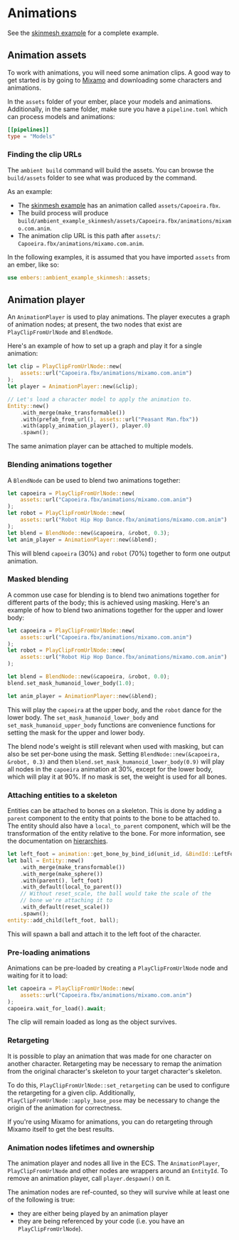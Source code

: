 # Animations

See the [skinmesh example](https://github.com/AmbientRun/Ambient/tree/main/guest/rust/examples/basics/skinmesh) for a complete example.

## Animation assets

To work with animations, you will need some animation clips. A good way to get started is
by going to [Mixamo](https://www.mixamo.com/#/) and downloading some characters and animations.

In the `assets` folder of your ember, place your models and animations. Additionally, in the same folder,
make sure you have a `pipeline.toml` which can process models and animations:

```toml
[[pipelines]]
type = "Models"
```

### Finding the clip URLs

The `ambient build` command will build the assets. You can browse the `build/assets` folder to see what
was produced by the command.

As an example:

- The [skinmesh example](https://github.com/AmbientRun/Ambient/tree/main/guest/rust/examples/basics/skinmesh)
  has an animation called `assets/Capoeira.fbx`.
- The build process will produce `build/ambient_example_skinmesh/assets/Capoeira.fbx/animations/mixamo.com.anim`.
- The animation clip URL is this path after `assets/`: `Capoeira.fbx/animations/mixamo.com.anim`.

In the following examples, it is assumed that you have imported `assets` from an ember, like so:

```rust
use embers::ambient_example_skinmesh::assets;
```

## Animation player

An `AnimationPlayer` is used to play animations. The player executes a graph of animation nodes; at present,
the two nodes that exist are `PlayClipFromUrlNode` and `BlendNode`.

Here's an example of how to set up a graph and play it for a single animation:

```rust
let clip = PlayClipFromUrlNode::new(
    assets::url("Capoeira.fbx/animations/mixamo.com.anim")
);
let player = AnimationPlayer::new(&clip);

// Let's load a character model to apply the animation to.
Entity::new()
    .with_merge(make_transformable())
    .with(prefab_from_url(), assets::url("Peasant Man.fbx"))
    .with(apply_animation_player(), player.0)
    .spawn();
```

The same animation player can be attached to multiple models.

### Blending animations together

A `BlendNode` can be used to blend two animations together:

```rust
let capoeira = PlayClipFromUrlNode::new(
    assets::url("Capoeira.fbx/animations/mixamo.com.anim")
);
let robot = PlayClipFromUrlNode::new(
    assets::url("Robot Hip Hop Dance.fbx/animations/mixamo.com.anim")
);
let blend = BlendNode::new(&capoeira, &robot, 0.3);
let anim_player = AnimationPlayer::new(&blend);
```

This will blend `capoeira` (30%) and `robot` (70%) together to form one output animation.

### Masked blending

A common use case for blending is to blend two animations together for different parts of the body;
this is achieved using masking. Here's an example of how to blend two animations together for the upper and lower
body:

```rust
let capoeira = PlayClipFromUrlNode::new(
    assets::url("Capoeira.fbx/animations/mixamo.com.anim")
);
let robot = PlayClipFromUrlNode::new(
    assets::url("Robot Hip Hop Dance.fbx/animations/mixamo.com.anim")
);

let blend = BlendNode::new(&capoeira, &robot, 0.0);
blend.set_mask_humanoid_lower_body(1.0);

let anim_player = AnimationPlayer::new(&blend);
```

This will play the `capoeira` at the upper body, and the `robot` dance for the lower body.
The `set_mask_humanoid_lower_body` and `set_mask_humanoid_upper_body` functions are convenience
functions for setting the mask for the upper and lower body.

The blend node's weight is still relevant when used with masking, but can also be set per-bone using the mask.
Setting `BlendNode::new(&capoeira, &robot, 0.3)` and then `blend.set_mask_humanoid_lower_body(0.9)` will play all
nodes in the `capoeira` animation at 30%, except for the lower body, which will play it at 90%. If no mask is set,
the weight is used for all bones.

### Attaching entities to a skeleton

Entities can be attached to bones on a skeleton. This is done by adding a `parent` component to the entity that
points to the bone to be attached to. The entity should also have a `local_to_parent` component, which will be
the transformation of the entity relative to the bone. For more information, see the documentation on [hierarchies](hierarchies.md).

```rust
let left_foot = animation::get_bone_by_bind_id(unit_id, &BindId::LeftFoot).unwrap();
let ball = Entity::new()
    .with_merge(make_transformable())
    .with_merge(make_sphere())
    .with(parent(), left_foot)
    .with_default(local_to_parent())
    // Without reset_scale, the ball would take the scale of the
    // bone we're attaching it to
    .with_default(reset_scale())
    .spawn();
entity::add_child(left_foot, ball);
```

This will spawn a ball and attach it to the left foot of the character.

### Pre-loading animations

Animations can be pre-loaded by creating a `PlayClipFromUrlNode` node and waiting for it to load:

```rust
let capoeira = PlayClipFromUrlNode::new(
    assets::url("Capoeira.fbx/animations/mixamo.com.anim")
);
capoeira.wait_for_load().await;
```

The clip will remain loaded as long as the object survives.

### Retargeting

It is possible to play an animation that was made for one character on another character.
Retargeting may be necessary to remap the animation from the original character's skeleton to your target
character's skeleton.

To do this, `PlayClipFromUrlNode::set_retargeting` can be used to configure the retargeting for a given clip.
Additionally, `PlayClipFromUrlNode::apply_base_pose` may be necessary to change the origin of the animation
for correctness.

If you're using Mixamo for animations, you can do retargeting through Mixamo itself to get the best results.

### Animation nodes lifetimes and ownership

The animation player and nodes all live in the ECS. The `AnimationPlayer`, `PlayClipFromUrlNode` and other nodes
are wrappers around an `EntityId`. To remove an animation player, call `player.despawn()` on it.

The animation nodes are ref-counted, so they will survive while at least one of the following is true:

- they are either being played by an animation player
- they are being referenced by your code (i.e. you have an `PlayClipFromUrlNode`).
